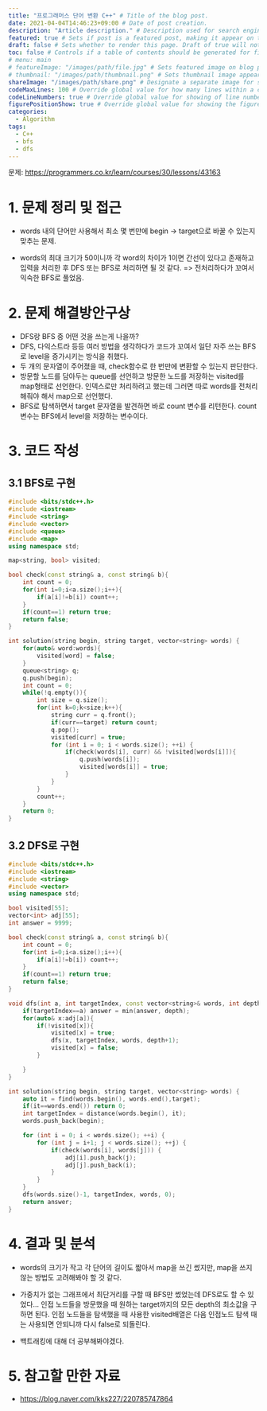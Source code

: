 ```yaml
---
title: "프로그래머스 단어 변환 C++" # Title of the blog post.
date: 2021-04-04T14:46:23+09:00 # Date of post creation.
description: "Article description." # Description used for search engine.
featured: true # Sets if post is a featured post, making it appear on the sidebar. A featured post won't be listed on the sidebar if it's the current page
draft: false # Sets whether to render this page. Draft of true will not be rendered.
toc: false # Controls if a table of contents should be generated for first-level links automatically.
# menu: main
# featureImage: "/images/path/file.jpg" # Sets featured image on blog post.
# thumbnail: "/images/path/thumbnail.png" # Sets thumbnail image appearing inside card on homepage.
shareImage: "/images/path/share.png" # Designate a separate image for social media sharing.
codeMaxLines: 100 # Override global value for how many lines within a code block before auto-collapsing.
codeLineNumbers: true # Override global value for showing of line numbers within code block.
figurePositionShow: true # Override global value for showing the figure label.
categories:
  - Algorithm
tags:
  - C++
  - bfs
  - dfs
---
```


문제: https://programmers.co.kr/learn/courses/30/lessons/43163

# 1. 문제 정리 및 접근

- words 내의 단어만 사용해서 최소 몇 번만에 begin -> target으로 바꿀 수 있는지 맞추는 문제.

- words의 최대 크기가 50이니까 각 word의 차이가 1이면 간선이 있다고 존재하고 입력을 처리한 후 DFS 또는 BFS로 처리하면 될 것 같다. => 전처리하다가 꼬여서 익숙한 BFS로 풀었음.

  

# 2. 문제 해결방안구상

- DFS랑 BFS 중 어떤 것을 쓰는게 나을까?
- DFS, 다익스트라 등등 여러 방법을 생각하다가 코드가 꼬여서 일단 자주 쓰는 BFS로 level을 증가시키는 방식을 취했다.
- 두 개의 문자열이 주어졌을 때, check함수로 한 번만에 변환할 수 있는지 판단한다.
- 방문할 노드를 담아두는 queue를 선언하고 방문한 노드를 저장하는 visited를 map형태로 선언한다. 인덱스로만 처리하려고 했는데 그러면 따로 words를 전처리해줘야 해서 map으로 선언했다.
- BFS로 탐색하면서 target 문자열을 발견하면 바로 count 변수를 리턴한다. count 변수는 BFS에서 level을 저장하는 변수이다.

# 3. 코드 작성

## 3.1 BFS로 구현

```c++
#include <bits/stdc++.h>
#include <iostream>
#include <string>
#include <vector>
#include <queue>
#include <map>
using namespace std;

map<string, bool> visited;

bool check(const string& a, const string& b){
    int count = 0;
    for(int i=0;i<a.size();i++){
        if(a[i]!=b[i]) count++;
    }
    if(count==1) return true;
    return false;
}

int solution(string begin, string target, vector<string> words) {
    for(auto& word:words){
        visited[word] = false;
    }
    queue<string> q;
    q.push(begin);
    int count = 0;
    while(!q.empty()){
        int size = q.size();
        for(int k=0;k<size;k++){
            string curr = q.front();
            if(curr==target) return count;
            q.pop();
            visited[curr] = true;
            for (int i = 0; i < words.size(); ++i) {
                if(check(words[i], curr) && !visited[words[i]]){
                    q.push(words[i]);
                    visited[words[i]] = true;
                }
            }
        }
        count++;
    }
    return 0;
}
```

## 3.2 DFS로 구현

```c++
#include <bits/stdc++.h>
#include <iostream>
#include <string>
#include <vector>
using namespace std;

bool visited[55];
vector<int> adj[55];
int answer = 9999;

bool check(const string& a, const string& b){
    int count = 0;
    for(int i=0;i<a.size();i++){
        if(a[i]!=b[i]) count++;
    }
    if(count==1) return true;
    return false;
}

void dfs(int a, int targetIndex, const vector<string>& words, int depth){
    if(targetIndex==a) answer = min(answer, depth);
    for(auto& x:adj[a]){
        if(!visited[x]){
            visited[x] = true;
            dfs(x, targetIndex, words, depth+1);
            visited[x] = false;
        }

    }
}

int solution(string begin, string target, vector<string> words) {
    auto it = find(words.begin(), words.end(),target);
    if(it==words.end()) return 0;
    int targetIndex = distance(words.begin(), it);
    words.push_back(begin);

    for (int i = 0; i < words.size(); ++i) {
        for (int j = i+1; j < words.size(); ++j) {
            if(check(words[i], words[j])) {
                adj[i].push_back(j);
                adj[j].push_back(i);
            }
        }
    }
    dfs(words.size()-1, targetIndex, words, 0);
    return answer;
}
```



# 4. 결과 및 분석

- words의 크기가 작고 각 단어의 길이도 짧아서 map을 쓰긴 썼지만, map을 쓰지 않는 방법도 고려해봐야 할 것 같다.

- 가중치가 없는 그래프에서 최단거리를 구할 때 BFS만 썼었는데 DFS로도 할 수 있었다... 인접 노드들을 방문했을 때 원하는 target까지의 모든 depth의 최소값을 구하면 된다. 인접 노드들을 탐색했을 때 사용한 visited배열은 다음 인접노드 탐색 때는 사용되면 안되니까 다시 false로 되돌린다.

- 백트래킹에 대해 더 공부해봐야겠다.

  


# 5. 참고할 만한 자료

- https://blog.naver.com/kks227/220785747864